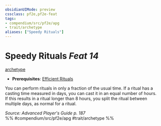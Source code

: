 ```yaml
---
obsidianUIMode: preview
cssclass: pf2e,pf2e-feat
tags:
- compendium/src/pf2e/apg
- trait/archetype
aliases: ["Speedy Rituals"]
---
```

# Speedy Rituals  *Feat 14*  
[archetype](../../rules/traits/archetype.md)  

- **Prerequisites**: [Efficient Rituals](efficient-rituals-apg.md)

You can perform rituals in only a fraction of the usual time. If a ritual has a casting time measured in days, you can cast it in an equal number of hours. If this results in a ritual longer than 8 hours, you split the ritual between multiple days, as normal for a ritual.

*Source: Advanced Player's Guide p. 187*  
%% #compendium/src/pf2e/apg #trait/archetype %%